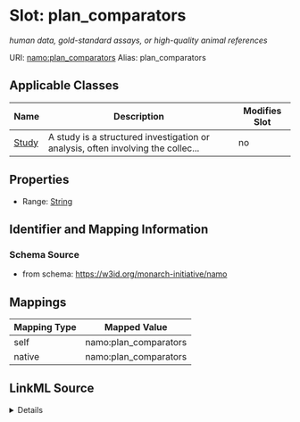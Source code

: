 

# Slot: plan_comparators 


_human data, gold-standard assays, or high-quality animal references_





URI: [namo:plan_comparators](https://w3id.org/monarch-initiative/namo/plan_comparators)
Alias: plan_comparators

<!-- no inheritance hierarchy -->





## Applicable Classes

| Name | Description | Modifies Slot |
| --- | --- | --- |
| [Study](Study.md) | A study is a structured investigation or analysis, often involving the collec... |  no  |






## Properties

* Range: [String](String.md)




## Identifier and Mapping Information






### Schema Source


* from schema: https://w3id.org/monarch-initiative/namo




## Mappings

| Mapping Type | Mapped Value |
| ---  | ---  |
| self | namo:plan_comparators |
| native | namo:plan_comparators |




## LinkML Source

<details>
```yaml
name: plan_comparators
description: human data, gold-standard assays, or high-quality animal references
from_schema: https://w3id.org/monarch-initiative/namo
rank: 1000
alias: plan_comparators
owner: Study
domain_of:
- Study
range: string

```
</details>